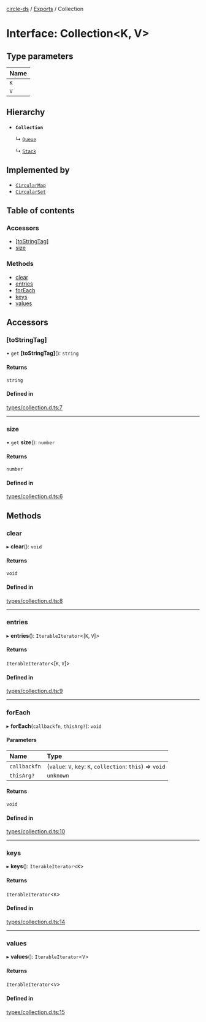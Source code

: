 [circle-ds](../README.md) / [Exports](../modules.md) / Collection

# Interface: Collection\<K, V\>

## Type parameters

| Name |
| :------ |
| `K` |
| `V` |

## Hierarchy

- **`Collection`**

  ↳ [`Queue`](Queue.md)

  ↳ [`Stack`](Stack.md)

## Implemented by

- [`CircularMap`](../classes/CircularMap.md)
- [`CircularSet`](../classes/CircularSet.md)

## Table of contents

### Accessors

- [[toStringTag]](Collection.md#[tostringtag])
- [size](Collection.md#size)

### Methods

- [clear](Collection.md#clear)
- [entries](Collection.md#entries)
- [forEach](Collection.md#foreach)
- [keys](Collection.md#keys)
- [values](Collection.md#values)

## Accessors

### [toStringTag]

• `get` **[toStringTag]**(): `string`

#### Returns

`string`

#### Defined in

[types/collection.d.ts:7](https://github.com/havelessbemore/circle-ds/blob/c874f95/src/types/collection.d.ts#L7)

___

### size

• `get` **size**(): `number`

#### Returns

`number`

#### Defined in

[types/collection.d.ts:6](https://github.com/havelessbemore/circle-ds/blob/c874f95/src/types/collection.d.ts#L6)

## Methods

### clear

▸ **clear**(): `void`

#### Returns

`void`

#### Defined in

[types/collection.d.ts:8](https://github.com/havelessbemore/circle-ds/blob/c874f95/src/types/collection.d.ts#L8)

___

### entries

▸ **entries**(): `IterableIterator`\<[`K`, `V`]\>

#### Returns

`IterableIterator`\<[`K`, `V`]\>

#### Defined in

[types/collection.d.ts:9](https://github.com/havelessbemore/circle-ds/blob/c874f95/src/types/collection.d.ts#L9)

___

### forEach

▸ **forEach**(`callbackfn`, `thisArg?`): `void`

#### Parameters

| Name | Type |
| :------ | :------ |
| `callbackfn` | (`value`: `V`, `key`: `K`, `collection`: `this`) => `void` |
| `thisArg?` | `unknown` |

#### Returns

`void`

#### Defined in

[types/collection.d.ts:10](https://github.com/havelessbemore/circle-ds/blob/c874f95/src/types/collection.d.ts#L10)

___

### keys

▸ **keys**(): `IterableIterator`\<`K`\>

#### Returns

`IterableIterator`\<`K`\>

#### Defined in

[types/collection.d.ts:14](https://github.com/havelessbemore/circle-ds/blob/c874f95/src/types/collection.d.ts#L14)

___

### values

▸ **values**(): `IterableIterator`\<`V`\>

#### Returns

`IterableIterator`\<`V`\>

#### Defined in

[types/collection.d.ts:15](https://github.com/havelessbemore/circle-ds/blob/c874f95/src/types/collection.d.ts#L15)
